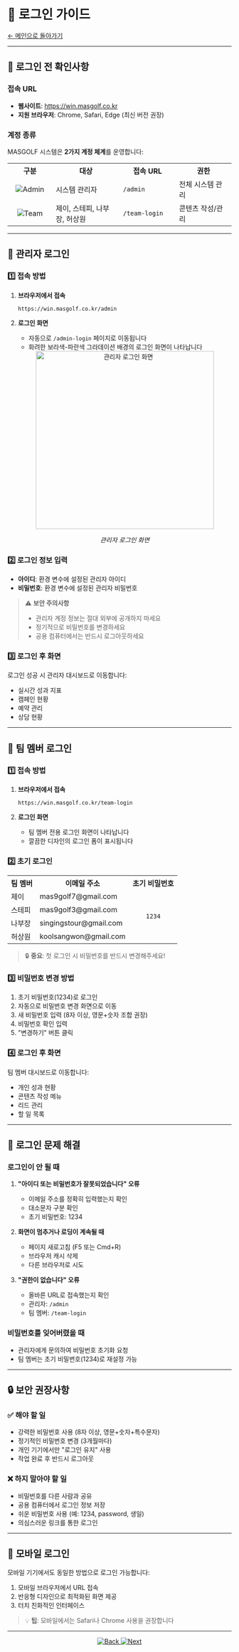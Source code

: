 # 🔐 로그인 가이드

[← 메인으로 돌아가기](./README.md)

---

## 🎯 로그인 전 확인사항

### 접속 URL
- **웹사이트**: https://win.masgolf.co.kr
- **지원 브라우저**: Chrome, Safari, Edge (최신 버전 권장)

### 계정 종류
MASGOLF 시스템은 **2가지 계정 체계**를 운영합니다:

<table>
  <tr>
    <th width="20%">구분</th>
    <th width="30%">대상</th>
    <th width="25%">접속 URL</th>
    <th width="25%">권한</th>
  </tr>
  <tr>
    <td align="center">
      <img src="https://img.shields.io/badge/관리자-7C3AED?style=flat-square&logo=shield&logoColor=white" alt="Admin">
    </td>
    <td>시스템 관리자</td>
    <td><code>/admin</code></td>
    <td>전체 시스템 관리</td>
  </tr>
  <tr>
    <td align="center">
      <img src="https://img.shields.io/badge/팀_멤버-3B82F6?style=flat-square&logo=users&logoColor=white" alt="Team">
    </td>
    <td>제이, 스테피, 나부장, 허상원</td>
    <td><code>/team-login</code></td>
    <td>콘텐츠 작성/관리</td>
  </tr>
</table>

---

## 🏢 관리자 로그인

### 1️⃣ 접속 방법

1. **브라우저에서 접속**
   ```
   https://win.masgolf.co.kr/admin
   ```

2. **로그인 화면**
   - 자동으로 `/admin-login` 페이지로 이동됩니다
   - 화려한 보라색-파란색 그라데이션 배경의 로그인 화면이 나타납니다

   <div align="center">
     <img src="./images/admin-login-screen.png" alt="관리자 로그인 화면" width="400">
     <p><em>관리자 로그인 화면</em></p>
   </div>

### 2️⃣ 로그인 정보 입력

- **아이디**: 환경 변수에 설정된 관리자 아이디
- **비밀번호**: 환경 변수에 설정된 관리자 비밀번호

> ⚠️ **보안 주의사항**
> - 관리자 계정 정보는 절대 외부에 공개하지 마세요
> - 정기적으로 비밀번호를 변경하세요
> - 공용 컴퓨터에서는 반드시 로그아웃하세요

### 3️⃣ 로그인 후 화면

로그인 성공 시 관리자 대시보드로 이동합니다:
- 실시간 성과 지표
- 캠페인 현황
- 예약 관리
- 상담 현황

---

## 👥 팀 멤버 로그인

### 1️⃣ 접속 방법

1. **브라우저에서 접속**
   ```
   https://win.masgolf.co.kr/team-login
   ```

2. **로그인 화면**
   - 팀 멤버 전용 로그인 화면이 나타납니다
   - 깔끔한 디자인의 로그인 폼이 표시됩니다

### 2️⃣ 초기 로그인

<table>
  <tr>
    <th>팀 멤버</th>
    <th>이메일 주소</th>
    <th>초기 비밀번호</th>
  </tr>
  <tr>
    <td>제이</td>
    <td>mas9golf7@gmail.com</td>
    <td rowspan="4" align="center"><code>1234</code></td>
  </tr>
  <tr>
    <td>스테피</td>
    <td>mas9golf3@gmail.com</td>
  </tr>
  <tr>
    <td>나부장</td>
    <td>singingstour@gmail.com</td>
  </tr>
  <tr>
    <td>허상원</td>
    <td>koolsangwon@gmail.com</td>
  </tr>
</table>

> 🔒 **중요**: 첫 로그인 시 비밀번호를 반드시 변경해주세요!

### 3️⃣ 비밀번호 변경 방법

1. 초기 비밀번호(1234)로 로그인
2. 자동으로 비밀번호 변경 화면으로 이동
3. 새 비밀번호 입력 (8자 이상, 영문+숫자 조합 권장)
4. 비밀번호 확인 입력
5. "변경하기" 버튼 클릭

### 4️⃣ 로그인 후 화면

팀 멤버 대시보드로 이동합니다:
- 개인 성과 현황
- 콘텐츠 작성 메뉴
- 리드 관리
- 할 일 목록

---

## 🚨 로그인 문제 해결

### 로그인이 안 될 때

1. **"아이디 또는 비밀번호가 잘못되었습니다" 오류**
   - 이메일 주소를 정확히 입력했는지 확인
   - 대소문자 구분 확인
   - 초기 비밀번호: 1234

2. **화면이 멈추거나 로딩이 계속될 때**
   - 페이지 새로고침 (F5 또는 Cmd+R)
   - 브라우저 캐시 삭제
   - 다른 브라우저로 시도

3. **"권한이 없습니다" 오류**
   - 올바른 URL로 접속했는지 확인
   - 관리자: `/admin`
   - 팀 멤버: `/team-login`

### 비밀번호를 잊어버렸을 때

- 관리자에게 문의하여 비밀번호 초기화 요청
- 팀 멤버는 초기 비밀번호(1234)로 재설정 가능

---

## 🔒 보안 권장사항

### ✅ 해야 할 일
- 강력한 비밀번호 사용 (8자 이상, 영문+숫자+특수문자)
- 정기적인 비밀번호 변경 (3개월마다)
- 개인 기기에서만 "로그인 유지" 사용
- 작업 완료 후 반드시 로그아웃

### ❌ 하지 말아야 할 일
- 비밀번호를 다른 사람과 공유
- 공용 컴퓨터에서 로그인 정보 저장
- 쉬운 비밀번호 사용 (예: 1234, password, 생일)
- 의심스러운 링크를 통한 로그인

---

## 📱 모바일 로그인

모바일 기기에서도 동일한 방법으로 로그인 가능합니다:
1. 모바일 브라우저에서 URL 접속
2. 반응형 디자인으로 최적화된 화면 제공
3. 터치 친화적인 인터페이스

> 💡 **팁**: 모바일에서는 Safari나 Chrome 사용을 권장합니다

---

<div align="center">
  <a href="./README.md">
    <img src="https://img.shields.io/badge/◀_목차로_돌아가기-gray?style=for-the-badge" alt="Back">
  </a>
  <a href="./03-dashboard-overview.md">
    <img src="https://img.shields.io/badge/다음_▶_대시보드_개요-blue?style=for-the-badge" alt="Next">
  </a>
</div>
